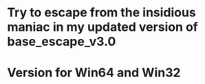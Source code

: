 # Try to escape from the insidious maniac in my updated version of base_escape_v3.0
# Version for Win64 and Win32
